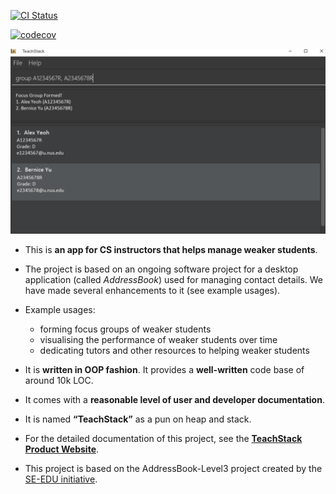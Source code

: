 [![CI Status](https://github.com/AY2324S2-CS2103T-T09-1/tp/workflows/Java%20CI/badge.svg)](https://github.com/se-edu/addressbook-level3/actions)

[![codecov](https://codecov.io/gh/AY2324S2-CS2103T-T09-1/tp/graph/badge.svg?token=7WFJBKE6LA)](https://codecov.io/gh/AY2324S2-CS2103T-T09-1/tp)

![Ui](docs/images/Ui.png)

* This is **an app for CS instructors that helps manage weaker students**.<br>
* The project is based on an ongoing software project for a desktop application (called _AddressBook_) used for managing contact details. We have made several enhancements to it (see example usages).

* Example usages:
  * forming focus groups of weaker students
  * visualising the performance of weaker students over time
  * dedicating tutors and other resources to helping weaker students

* It is **written in OOP fashion**. It provides a **well-written** code base of around 10k LOC.
* It comes with a **reasonable level of user and developer documentation**.
* It is named **“TeachStack”** as a pun on heap and stack.

* For the detailed documentation of this project, see the **[TeachStack Product Website](https://ay2324s2-cs2103t-t09-1.github.io/tp/)**.
* This project is based on the AddressBook-Level3 project created by the [SE-EDU initiative](https://se-education.org).
